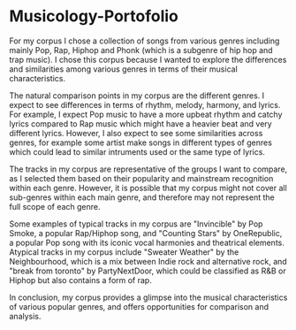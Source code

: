 # Musicology-Portofolio

For my corpus I chose a collection of songs from various genres including mainly Pop, Rap, Hiphop and Phonk (which is a subgenre of hip hop and trap music). I chose this corpus because I wanted to explore the differences and similarities among various genres in terms of their musical characteristics.

The natural comparison points in my corpus are the different genres. I expect to see differences in terms of rhythm, melody, harmony, and lyrics. For example, I expect Pop music to have a more upbeat rhythm and catchy lyrics compared to Rap music which might have a heavier beat and very different lyrics. However, I also expect to see some similarities across genres, for example some artist make songs in different types of genres which could lead to similar intruments used or the same type of lyrics. 

The tracks in my corpus are representative of the groups I want to compare, as I selected them based on their popularity and mainstream recognition within each genre. However, it is possible that my corpus might not cover all sub-genres within each main genre, and therefore may not represent the full scope of each genre.

Some examples of typical tracks in my corpus are "Invincible" by Pop Smoke, a popular Rap/Hiphop song, and "Counting Stars" by OneRepublic, a popular Pop song with its iconic vocal harmonies and theatrical elements. Atypical tracks in my corpus include "Sweater Weather" by the Neighbourhood, which is a mix between Indie rock and alternative rock, and "break from toronto" by PartyNextDoor, which could be classified as R&B or Hiphop but also contains a form of rap.

In conclusion, my corpus provides a glimpse into the musical characteristics of various popular genres, and offers opportunities for comparison and analysis.

